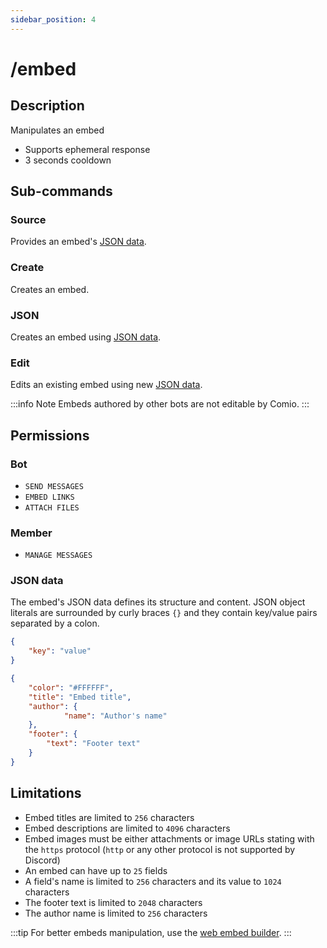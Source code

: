 ```yaml
---
sidebar_position: 4
---
```


# /embed
## Description
Manipulates an embed

- Supports ephemeral response
- 3 seconds cooldown

## Sub-commands
### Source
Provides an embed's [JSON data](#json-data). 

### Create
Creates an embed.

### JSON
Creates an embed using [JSON data](#json-data).

### Edit
Edits an existing embed using new [JSON data](#json-data).

:::info Note
Embeds authored by other bots are not editable by Comio.
:::

## Permissions
### Bot
- `SEND MESSAGES`
- `EMBED LINKS`
- `ATTACH FILES`
### Member
- `MANAGE MESSAGES`

### JSON data
The embed's JSON data defines its structure and content. JSON object literals are surrounded by curly braces `{}` and they contain key/value pairs separated by a colon.

```json title="JSON object structure"
{
    "key": "value"
}
```

```json title="Sample embed dataa"
{
    "color": "#FFFFFF",
    "title": "Embed title",
    "author": {
            "name": "Author's name"
    },	
    "footer": {
		"text": "Footer text"
	}
}
```

## Limitations
- Embed titles are limited to `256` characters
- Embed descriptions are limited to `4096` characters
- Embed images must be either attachments or image URLs stating with the `https` protocol (`http` or any other protocol is not supported by Discord)
- An embed can have up to `25` fields
- A field's name is limited to `256` characters and its value to `1024` characters
- The footer text is limited to `2048` characters
- The author name is limited to `256` characters

:::tip
For better embeds manipulation, use the [web embed builder](https://comio.cf/embeds).
:::